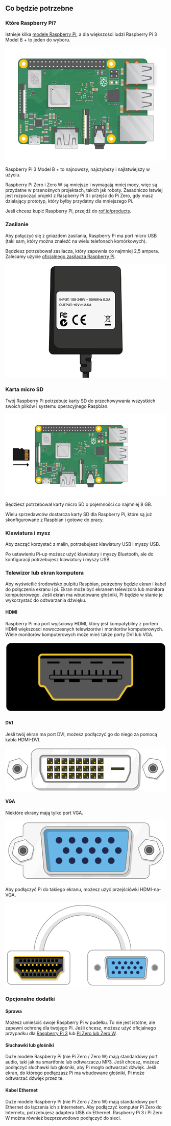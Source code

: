 ## Co będzie potrzebne

### Które Raspberry Pi?

Istnieje kilka [modele Raspberry Pi](https://www.raspberrypi.org/products/), a dla większości ludzi Raspberry Pi 3 Model B + to jeden do wyboru.

![Raspberry Pi 3](images/raspberry-pi.png)

Raspberry Pi 3 Model B + to najnowszy, najszybszy i najłatwiejszy w użyciu.

Raspberry Pi Zero i Zero W są mniejsze i wymagają mniej mocy, więc są przydatne w przenośnych projektach, takich jak roboty. Zasadniczo łatwiej jest rozpocząć projekt z Raspberry Pi 3 i przejść do Pi Zero, gdy masz działający prototyp, który byłby przydatny dla mniejszego Pi.

Jeśli chcesz kupić Raspberry Pi, przejdź do [rpf.io/products](https://rpf.io/products).

### Zasilanie

Aby połączyć się z gniazdem zasilania, Raspberry Pi ma port micro USB (taki sam, który można znaleźć na wielu telefonach komórkowych).

Będziesz potrzebował zasilacza, który zapewnia co najmniej 2,5 ampera. Zalecamy użycie [oficjalnego zasilacza Raspberry Pi](https://www.raspberrypi.org/products/raspberry-pi-universal-power-supply/).

![zasilacz](images/powersupply.png)

### Karta micro SD

Twój Raspberry Pi potrzebuje karty SD do przechowywania wszystkich swoich plików i systemu operacyjnego Raspbian.

![karta SD](images/pi-sd.png)

Będziesz potrzebował karty micro SD o pojemności co najmniej 8 GB.

Wielu sprzedawców dostarcza karty SD dla Raspberry Pi, które są już skonfigurowane z Raspbian i gotowe do pracy.

### Klawiatura i mysz

Aby zacząć korzystać z malin, potrzebujesz klawiatury USB i myszy USB.

Po ustawieniu Pi-up możesz użyć klawiatury i myszy Bluetooth, ale do konfiguracji potrzebujesz klawiatury i myszy USB.

### Telewizor lub ekran komputera

Aby wyświetlić środowisko pulpitu Raspbian, potrzebny będzie ekran i kabel do połączenia ekranu i pi. Ekran może być ekranem telewizora lub monitora komputerowego. Jeśli ekran ma wbudowane głośniki, Pi będzie w stanie je wykorzystać do odtwarzania dźwięku.

#### HDMI

Raspberry Pi ma port wyjściowy HDMI, który jest kompatybilny z portem HDMI większości nowoczesnych telewizorów i monitorów komputerowych. Wiele monitorów komputerowych może mieć także porty DVI lub VGA.

![port hdmi](images/hdmi-port.png)

#### DVI

Jeśli twój ekran ma port DVI, możesz podłączyć go do niego za pomocą kabla HDMI-DVI.

![port dvi](images/dvi-port.png)

#### VGA

Niektóre ekrany mają tylko port VGA.

![port vga](images/vga-port.png)

Aby podłączyć Pi do takiego ekranu, możesz użyć przejściówki HDMI-na-VGA.

![port hdmi do portu vga](images/hdmi-vga-adapter.png)

### Opcjonalne dodatki

#### Sprawa

Możesz umieścić swoje Raspberry Pi w pudełku. To nie jest istotne, ale zapewni ochronę dla twojego Pi. Jeśli chcesz, możesz użyć oficjalnego przypadku dla [Raspberry Pi 3](https://www.raspberrypi.org/products/raspberry-pi-3-case/) lub [Pi Zero lub Zero W](https://www.raspberrypi.org/products/raspberry-pi-zero-case/).

#### Słuchawki lub głośniki

Duże modele Raspberry Pi (nie Pi Zero / Zero W) mają standardowy port audio, taki jak na smartfonie lub odtwarzaczu MP3. Jeśli chcesz, możesz podłączyć słuchawki lub głośniki, aby Pi mogło odtwarzać dźwięk. Jeśli ekran, do którego podłączasz Pi ma wbudowane głośniki, Pi może odtwarzać dźwięk przez te.

#### Kabel Ethernet

Duże modele Raspberry Pi (nie Pi Zero / Zero W) mają standardowy port Ethernet do łączenia ich z Internetem. Aby podłączyć komputer Pi Zero do Internetu, potrzebujesz adaptera USB do Ethernet. Raspberry Pi 3 i Pi Zero W można również bezprzewodowo podłączyć do sieci.